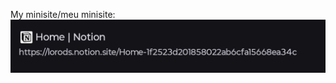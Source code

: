 My minisite/meu minisite:<br/>
[<img src="webaddr.jpg"/>](https://lorods.notion.site/Home-1f2523d201858022ab6cfa15668ea34c)
